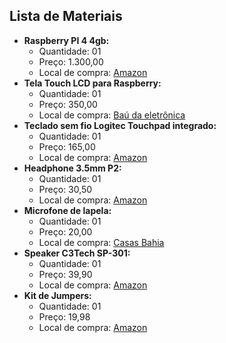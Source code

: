 ## Lista de Materiais

- **Raspberry PI 4 4gb:**
    - Quantidade: 01
    - Preço: 1.300,00
    - Local de compra: [Amazon](https://www.amazon.com.br/Raspberry-Pi-Computer-Model-RAM/dp/B07TC2BK1X/ref=asc_df_B07TC2BK1X/?tag=googleshopp00-20&linkCode=df0&hvadid=379714766595&hvpos=&hvnetw=g&hvrand=11063959695783500838&hvpone=&hvptwo=&hvqmt=&hvdev=c&hvdvcmdl=&hvlocint=&hvlocphy=1001729&hvtargid=pla-818643320764&psc=1)
- **Tela Touch LCD para Raspberry:**
    - Quantidade: 01
    - Preço: 350,00
    - Local de compra: [Baú da eletrônica](https://www.baudaeletronica.com.br/display-lcd-tft-touch-5-raspberry-pi.html)
- **Teclado sem fio Logitec Touchpad integrado:**
    - Quantidade: 01
    - Preço: 165,00
    - Local de compra: [Amazon](https://www.amazon.com.br/Embutido-Nanoreceptor-Unifying-Inclusas-Logitech/dp/B074WKD77F/ref=asc_df_B074WKD77F/?tag=googleshopp00-20&linkCode=df0&hvadid=379725868941&hvpos=&hvnetw=g&hvrand=14940732720720971089&hvpone=&hvptwo=&hvqmt=&hvdev=c&hvdvcmdl=&hvlocint=&hvlocphy=1001729&hvtargid=pla-811347645513&psc=1)
- **Headphone 3.5mm P2:**
    - Quantidade: 01
    - Preço: 30,50
    - Local de compra: [Amazon](https://www.amazon.com.br/Fone-Ouvido-Headset-Hs302-Newlink/dp/B0754CLHP1/ref=d_pd_sbs_sccl_2_7/131-0797966-0324922?pd_rd_w=Pnga2&content-id=amzn1.sym.d5ffa5eb-c14b-4098-a3c1-e33e4cc20b5c&pf_rd_p=d5ffa5eb-c14b-4098-a3c1-e33e4cc20b5c&pf_rd_r=SN12B4CAGKC4JB3RJ871&pd_rd_wg=meI0n&pd_rd_r=58a7fc36-860e-4bea-b1e2-35daff6e8c7a&pd_rd_i=B0754CLHP1&psc=1)
- **Microfone de lapela:**
    - Quantidade: 01
    - Preço: 20,00
    - Local de compra: [Casas Bahia](https://www.casasbahia.com.br/microfone-de-lapela-celular-smartphone-profissional-stereo-1505842478/p/1505842478?utm_medium=Cpc&utm_source=google_freelisting&IdSku=1505842478&idLojista=12231&tipoLojista=3P)
- **Speaker C3Tech SP-301:**
    - Quantidade: 01
    - Preço: 39,90
    - Local de compra: [Amazon](https://www.amazon.com.br/Speaker-SP-301BK-C3TECH-Altos-Falantes-Computador/dp/B075XH82V8)
- **Kit de Jumpers:**
    - Quantidade: 01
    - Preço: 19,98
    - Local de compra: [Amazon](https://www.amazon.com.br/Cabinho-Jumper-Macho-Unidades-Protoboard/dp/B09QCJ9P79/ref=asc_df_B09QCJ9P79/?tag=googleshopp00-20&linkCode=df0&hvadid=379738801152&hvpos=&hvnetw=g&hvrand=15412667090974180204&hvpone=&hvptwo=&hvqmt=&hvdev=c&hvdvcmdl=&hvlocint=&hvlocphy=1001729&hvtargid=pla-1659572705882&psc=1)